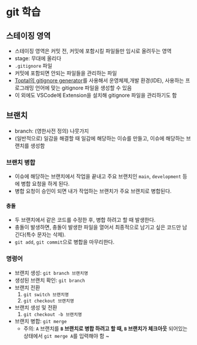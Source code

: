 # git 학습

## 스테이징 영역

- 스테이징 영역은 커밋 전, 커밋에 포함시킬 파일들만 임시로 올려두는 영역
- stage: 무대에 올리다
- `.gitignore` 파일
- 커밋에 포함되면 안되는 파일들을 관리하는 파일
- [Toptal의 gitignore generator](https://www.toptal.com/developers/gitignore)를 사용해서 운영체제,개발 환경(IDE), 사용하는 프로그래밍 언어에 맞는 gitignore 파일을 생성할 수 있음
 - 이 외에도 VSCode에 Extension을 설치해 gitignore 파일을 관리하기도 함


## 브랜치

- branch: (영한사전 정의) 나뭇가지
- (일반적으로) 일감을 해결할 때 일감에 해당하는 이슈를 만들고, 이슈에 해당하는 브랜치를 생성함

### 브랜치 병합

- 이슈에 해당하는 브랜치에서 작업을 끝내고 주요 브랜치인 `main`, `development` 등에 병합 요청을 하게 된다.
- 병합 요청이 승인이 되면 내가 작업하는 브랜치가 주요 브랜치로 병합된다.

#### 충돌

- 두 브랜치에서 같은 코드를 수정한 후, 병합 하려고 할 때 발생한다.
- 충돌이 발생하면, 충돌이 발생한 파일을 열어서 최종적으로 남기고 싶은 코드만 남긴다(특수 문자는 삭제).
- `git add`, `git commit`으로 병합을 마무리한다.
### 명령어

- 브랜치 생성: `git branch 브랜치명`
- 생성된 브랜치 확인: `git branch`
- 브랜치 전환
  1. `git switch 브랜치명`
  2. `git checkout 브랜치명`
- 브랜치 생성 및 전환 
  1. `git checkout -b 브랜치명`
- 브랜치 병합: `git merge`
  - 주의: `A` 브랜치를 **`B` 브랜치로 병합 하려고 할 때, `B` 브랜치가 체크아웃** 되어있는 상태에서 `git merge A`를 입력해야 함
~